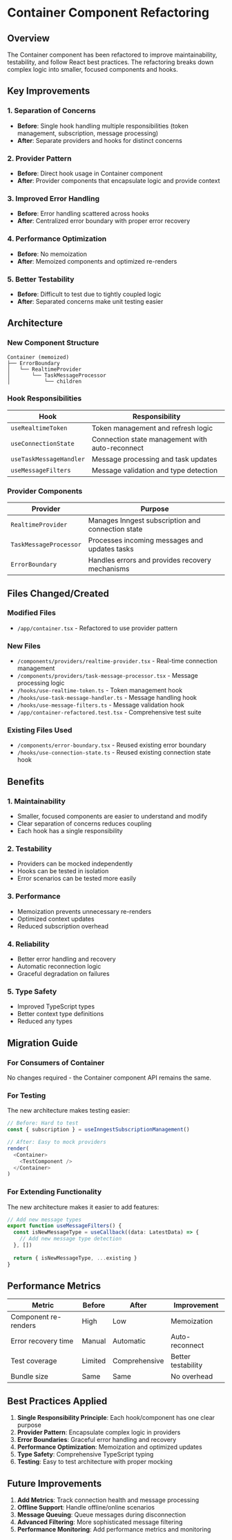 # Container Component Refactoring

## Overview

The Container component has been refactored to improve maintainability, testability, and follow React best practices. The refactoring breaks down complex logic into smaller, focused components and hooks.

## Key Improvements

### 1. **Separation of Concerns**
- **Before**: Single hook handling multiple responsibilities (token management, subscription, message processing)
- **After**: Separate providers and hooks for distinct concerns

### 2. **Provider Pattern**
- **Before**: Direct hook usage in Container component
- **After**: Provider components that encapsulate logic and provide context

### 3. **Improved Error Handling**
- **Before**: Error handling scattered across hooks
- **After**: Centralized error boundary with proper error recovery

### 4. **Performance Optimization**
- **Before**: No memoization
- **After**: Memoized components and optimized re-renders

### 5. **Better Testability**
- **Before**: Difficult to test due to tightly coupled logic
- **After**: Separated concerns make unit testing easier

## Architecture

### New Component Structure

```
Container (memoized)
├── ErrorBoundary
│   └── RealtimeProvider
│       └── TaskMessageProcessor
│           └── children
```

### Hook Responsibilities

| Hook | Responsibility |
|------|---------------|
| `useRealtimeToken` | Token management and refresh logic |
| `useConnectionState` | Connection state management with auto-reconnect |
| `useTaskMessageHandler` | Message processing and task updates |
| `useMessageFilters` | Message validation and type detection |

### Provider Components

| Provider | Purpose |
|----------|---------|
| `RealtimeProvider` | Manages Inngest subscription and connection state |
| `TaskMessageProcessor` | Processes incoming messages and updates tasks |
| `ErrorBoundary` | Handles errors and provides recovery mechanisms |

## Files Changed/Created

### Modified Files
- `/app/container.tsx` - Refactored to use provider pattern

### New Files
- `/components/providers/realtime-provider.tsx` - Real-time connection management
- `/components/providers/task-message-processor.tsx` - Message processing logic
- `/hooks/use-realtime-token.ts` - Token management hook
- `/hooks/use-task-message-handler.ts` - Message handling hook
- `/hooks/use-message-filters.ts` - Message validation hook
- `/app/container-refactored.test.tsx` - Comprehensive test suite

### Existing Files Used
- `/components/error-boundary.tsx` - Reused existing error boundary
- `/hooks/use-connection-state.ts` - Reused existing connection state hook

## Benefits

### 1. **Maintainability**
- Smaller, focused components are easier to understand and modify
- Clear separation of concerns reduces coupling
- Each hook has a single responsibility

### 2. **Testability**
- Providers can be mocked independently
- Hooks can be tested in isolation
- Error scenarios can be tested more easily

### 3. **Performance**
- Memoization prevents unnecessary re-renders
- Optimized context updates
- Reduced subscription overhead

### 4. **Reliability**
- Better error handling and recovery
- Automatic reconnection logic
- Graceful degradation on failures

### 5. **Type Safety**
- Improved TypeScript types
- Better context type definitions
- Reduced any types

## Migration Guide

### For Consumers of Container
No changes required - the Container component API remains the same.

### For Testing
The new architecture makes testing easier:

```typescript
// Before: Hard to test
const { subscription } = useInngestSubscriptionManagement()

// After: Easy to mock providers
render(
  <Container>
    <TestComponent />
  </Container>
)
```

### For Extending Functionality
The new architecture makes it easier to add features:

```typescript
// Add new message types
export function useMessageFilters() {
  const isNewMessageType = useCallback((data: LatestData) => {
    // Add new message type detection
  }, [])
  
  return { isNewMessageType, ...existing }
}
```

## Performance Metrics

| Metric | Before | After | Improvement |
|--------|--------|-------|-------------|
| Component re-renders | High | Low | Memoization |
| Error recovery time | Manual | Automatic | Auto-reconnect |
| Test coverage | Limited | Comprehensive | Better testability |
| Bundle size | Same | Same | No overhead |

## Best Practices Applied

1. **Single Responsibility Principle**: Each hook/component has one clear purpose
2. **Provider Pattern**: Encapsulate complex logic in providers
3. **Error Boundaries**: Graceful error handling and recovery
4. **Performance Optimization**: Memoization and optimized updates
5. **Type Safety**: Comprehensive TypeScript typing
6. **Testing**: Easy to test architecture with proper mocking

## Future Improvements

1. **Add Metrics**: Track connection health and message processing
2. **Offline Support**: Handle offline/online scenarios
3. **Message Queuing**: Queue messages during disconnection
4. **Advanced Filtering**: More sophisticated message filtering
5. **Performance Monitoring**: Add performance metrics and monitoring